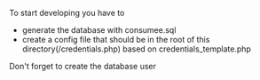 To start developing you have to
    
* generate the database with consumee.sql
* create a config file that should be in the root of this directory(/credentials.php) based on credentials_template.php

Don't forget to create the database user